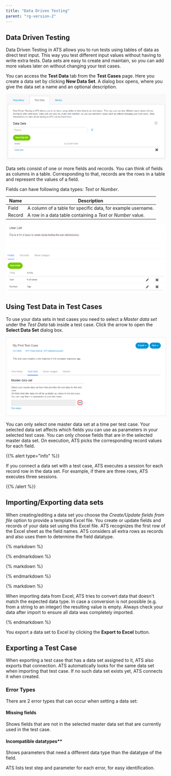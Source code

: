 ```yaml
---
title: "Data Driven Testing"
parent: "rg-version-2"
---
```


## Data Driven Testing

Data Driven Testing in ATS allows you to run tests using tables of data as direct test input. This way you test different input values without having to write extra tests.
Data sets are easy to create and maintain, so you can add more values later on without changing your test cases.

You can access the **Test Data** tab from the **Test Cases** page. Here you create a data set by clicking **New Data Set**. A dialog box opens, where you give the data set a name and an optional description.

![Test Data tab](attachments/test/test-data-tab.png)

Data sets consist of one or more fields and records. You can think of fields as columns in a table. Corresponding to that, records are the rows in a table and represent the values of a field.

Fields can have following data types: _Text_ or _Number_.

| Name   | Description                              |
| ------ | ---------------------------------------- |
| Field  | A column of a table for specific data, for example username. |
| Record | A row in a data table containing a _Text_ or _Number_ value. |

![Test Data tab](attachments/test/test-data.png)

## Using Test Data in Test Cases

To use your data sets in test cases you need to select a *Master data set* under the *Test Data* tab inside a test case. Click the arrow to open the **Select Data Set** dialog box.

![Set master data set](attachments/test/master-data-set.png)

You can only select one master data set at a time per test case. Your selected data set affects which fields you can use as parameters in your selected test case. You can only choose fields that are in the selected master data set. On execution, ATS picks the corresponding record values for each field.

{{% alert type="info" %}}

If you connect a data set with a test case, ATS executes a session for each record row in the data set. For example, if there are three rows, ATS executes three sessions.

{{% /alert %}}

## Importing/Exporting data sets

When creating/editing a data set you choose the _Create/Update fields from file_ option to provide a template Excel file. You create or update fields and records of your data set using this Excel file. ATS recognizes the first row of the Excel sheet as the field names. ATS considers all extra rows as records and also uses them to determine the field datatype.

<div class="alert alert-info">{% markdown %}

{% endmarkdown %}</div>

<div class="alert alert-info">{% markdown %}

{% endmarkdown %}</div>

<div class="alert alert-info">{% markdown %}

When importing data from Excel, ATS tries to convert data that doesn't match the expected data type. In case a conversion is not possible (e.g. from a string to an integer) the resulting value is empty. Always check your data after import to ensure all data was completely imported.

{% endmarkdown %}</div>

You export a data set to Excel by clicking the __Export to Excel__ button.

## Exporting a Test Case

When exporting a test case that has a data set assigned to it, ATS also exports that connection. ATS automatically looks for the same data set when importing that test case. If no such data set exists yet, ATS connects it when created.

### Error Types

There are 2 error types that can occur when setting a data set:

#### Missing fields

Shows fields that are not in the selected master data set that are currently used in the test case.

#### Incompatible datatypes**

Shows parameters that need a different data type than the datatype of the field.

ATS lists test step and parameter for each error, for easy identification.